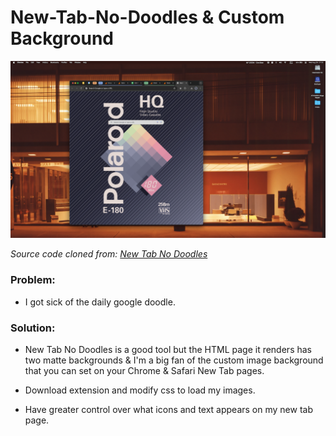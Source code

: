 # New-Tab-No-Doodles & Custom Background

![thumb.png](./thumb.png)

*Source code cloned from: [New Tab No Doodles](https://chromewebstore.google.com/detail/elinkdhiglllcjpdilenamlilknhbppj?hl=en)*

### Problem:

* I got sick of the daily google doodle.

### Solution:

* New Tab No Doodles is a good tool but the HTML page it renders has two matte backgrounds & I'm a big fan of the custom image background that you can set on your Chrome & Safari New Tab pages. 

* Download extension and modify css to load my images.

* Have greater control over what icons and text appears on my new tab page.
